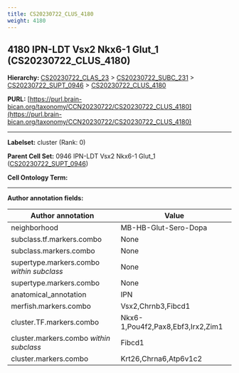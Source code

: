 ```yaml
---
title: CS20230722_CLUS_4180
weight: 4180
---
```

## 4180 IPN-LDT Vsx2 Nkx6-1 Glut_1 (CS20230722_CLUS_4180)
<b>Hierarchy: </b>
[CS20230722_CLAS_23](../CS20230722_CLAS_23) >
[CS20230722_SUBC_231](../CS20230722_SUBC_231) >
[CS20230722_SUPT_0946](../CS20230722_SUPT_0946) >
[CS20230722_CLUS_4180](../CS20230722_CLUS_4180)

**PURL:** [https://purl.brain-bican.org/taxonomy/CCN20230722/CS20230722_CLUS_4180](https://purl.brain-bican.org/taxonomy/CCN20230722/CS20230722_CLUS_4180)

---


**Labelset:** cluster (Rank: 0)

**Parent Cell Set:** 0946 IPN-LDT Vsx2 Nkx6-1 Glut_1 ([CS20230722_SUPT_0946](../CS20230722_SUPT_0946))



**Cell Ontology Term:** 

[MARKER GENES.]: #


---

[TRANSFERRED ANNOTATIONS.]: #


[AUTHOR ANNOTATION FIELDS.]: #


**Author annotation fields:**

| Author annotation | Value |
|-------------------|-------|
|neighborhood|MB-HB-Glut-Sero-Dopa|
|subclass.tf.markers.combo|None|
|subclass.markers.combo|None|
|supertype.markers.combo _within subclass_|None|
|supertype.markers.combo|None|
|anatomical_annotation|IPN|
|merfish.markers.combo|Vsx2,Chrnb3,Fibcd1|
|cluster.TF.markers.combo|Nkx6-1,Pou4f2,Pax8,Ebf3,Irx2,Zim1|
|cluster.markers.combo _within subclass_|Fibcd1|
|cluster.markers.combo|Krt26,Chrna6,Atp6v1c2|
